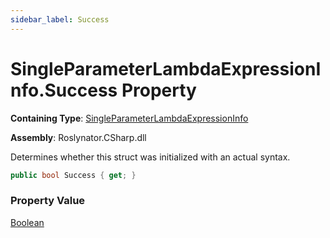 ```yaml
---
sidebar_label: Success
---
```


# SingleParameterLambdaExpressionInfo\.Success Property

**Containing Type**: [SingleParameterLambdaExpressionInfo](../index.md)

**Assembly**: Roslynator\.CSharp\.dll

  
Determines whether this struct was initialized with an actual syntax\.

```csharp
public bool Success { get; }
```

### Property Value

[Boolean](https://docs.microsoft.com/en-us/dotnet/api/system.boolean)

